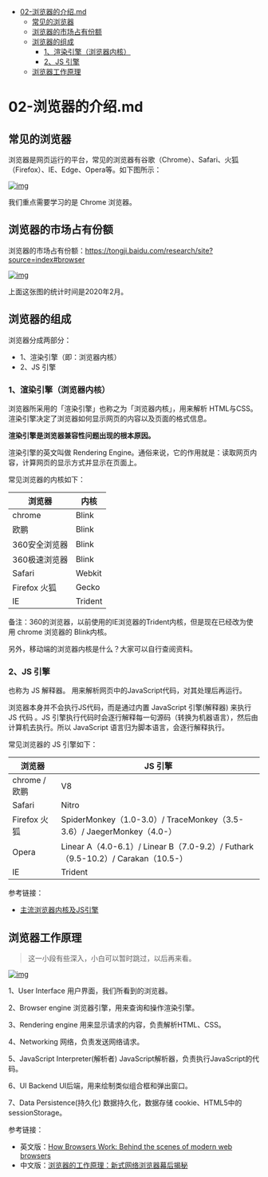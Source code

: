 - [02-浏览器的介绍.md](#02-浏览器的介绍md)
  - [常见的浏览器](#常见的浏览器)
  - [浏览器的市场占有份额](#浏览器的市场占有份额)
  - [浏览器的组成](#浏览器的组成)
    - [1、渲染引擎（浏览器内核）](#1渲染引擎浏览器内核)
    - [2、JS 引擎](#2js-引擎)
  - [浏览器工作原理](#浏览器工作原理)

# 02-浏览器的介绍.md

## 常见的浏览器

浏览器是网页运行的平台，常见的浏览器有谷歌（Chrome）、Safari、火狐（Firefox）、IE、Edge、Opera等。如下图所示：

[![img](https://camo.githubusercontent.com/19307c172f466e85921ffb7fc15c52bd632777f0f67fd502e3cd912d1d6dea14/687474703a2f2f696d672e736d79687661652e636f6d2f32303139313230345f313930302e706e67)](https://camo.githubusercontent.com/19307c172f466e85921ffb7fc15c52bd632777f0f67fd502e3cd912d1d6dea14/687474703a2f2f696d672e736d79687661652e636f6d2f32303139313230345f313930302e706e67)

我们重点需要学习的是 Chrome 浏览器。

## 浏览器的市场占有份额

浏览器的市场占有份额：https://tongji.baidu.com/research/site?source=index#browser

[![img](https://camo.githubusercontent.com/84447dfe056fbb8a48612d8a365c5daba0d8065fa1ad34d07bd562f402606d36/687474703a2f2f696d672e736d79687661652e636f6d2f32303230303332325f313035382e706e67)](https://camo.githubusercontent.com/84447dfe056fbb8a48612d8a365c5daba0d8065fa1ad34d07bd562f402606d36/687474703a2f2f696d672e736d79687661652e636f6d2f32303230303332325f313035382e706e67)

上面这张图的统计时间是2020年2月。

## 浏览器的组成

浏览器分成两部分：

- 1、渲染引擎（即：浏览器内核）
- 2、JS 引擎

### 1、渲染引擎（浏览器内核）

浏览器所采用的「渲染引擎」也称之为「浏览器内核」，用来解析 HTML与CSS。渲染引擎决定了浏览器如何显示网页的内容以及页面的格式信息。

**渲染引擎是浏览器兼容性问题出现的根本原因。**

渲染引擎的英文叫做 Rendering Engine。通俗来说，它的作用就是：读取网页内容，计算网页的显示方式并显示在页面上。

常见浏览器的内核如下：

| 浏览器        | 内核    |
| ------------- | ------- |
| chrome        | Blink   |
| 欧鹏          | Blink   |
| 360安全浏览器 | Blink   |
| 360极速浏览器 | Blink   |
| Safari        | Webkit  |
| Firefox 火狐  | Gecko   |
| IE            | Trident |

备注：360的浏览器，以前使用的IE浏览器的Trident内核，但是现在已经改为使用 chrome 浏览器的 Blink内核。

另外，移动端的浏览器内核是什么？大家可以自行查阅资料。

### 2、JS 引擎

也称为 JS 解释器。 用来解析网页中的JavaScript代码，对其处理后再运行。

浏览器本身并不会执行JS代码，而是通过内置 JavaScript 引擎(解释器) 来执行 JS 代码 。JS 引擎执行代码时会逐行解释每一句源码（转换为机器语言），然后由计算机去执行。所以 JavaScript 语言归为脚本语言，会逐行解释执行。

常见浏览器的 JS 引擎如下：

| 浏览器        | JS 引擎                                                      |
| ------------- | ------------------------------------------------------------ |
| chrome / 欧鹏 | V8                                                           |
| Safari        | Nitro                                                        |
| Firefox 火狐  | SpiderMonkey（1.0-3.0）/ TraceMonkey（3.5-3.6）/ JaegerMonkey（4.0-） |
| Opera         | Linear A（4.0-6.1）/ Linear B（7.0-9.2）/ Futhark（9.5-10.2）/ Carakan（10.5-） |
| IE            | Trident                                                      |

参考链接：

- [主流浏览器内核及JS引擎](https://juejin.im/post/5ada727c518825670b33a584)

## 浏览器工作原理

> 这一小段有些深入，小白可以暂时跳过，以后再来看。

[![img](https://camo.githubusercontent.com/b752284fe04a23badcb0106f9045b20a5ad26adf17f3c1354d874e67118cd14c/687474703a2f2f696d672e736d79687661652e636f6d2f32303138303132345f313730302e706e67)](https://camo.githubusercontent.com/b752284fe04a23badcb0106f9045b20a5ad26adf17f3c1354d874e67118cd14c/687474703a2f2f696d672e736d79687661652e636f6d2f32303138303132345f313730302e706e67)

1、User Interface 用户界面，我们所看到的浏览器。

2、Browser engine 浏览器引擎，用来查询和操作渲染引擎。

3、Rendering engine 用来显示请求的内容，负责解析HTML、CSS。

4、Networking 网络，负责发送网络请求。

5、JavaScript Interpreter(解析者) JavaScript解析器，负责执行JavaScript的代码。

6、UI Backend UI后端，用来绘制类似组合框和弹出窗口。

7、Data Persistence(持久化) 数据持久化，数据存储 cookie、HTML5中的sessionStorage。

参考链接：

- 英文版：[How Browsers Work: Behind the scenes of modern web browsers](https://www.html5rocks.com/en/tutorials/internals/howbrowserswork/)
- 中文版：[浏览器的工作原理：新式网络浏览器幕后揭秘](https://www.html5rocks.com/zh/tutorials/internals/howbrowserswork/)